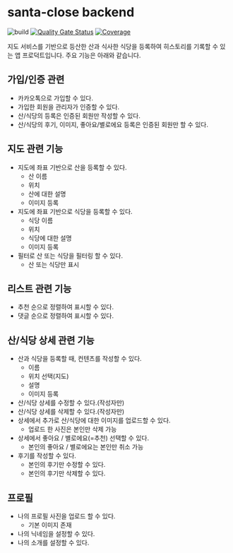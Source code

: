 # santa-close backend

![build](https://github.com/santa-close/santa-close-server/actions/workflows/gradle.yml/badge.svg)
[![Quality Gate Status](https://sonarcloud.io/api/project_badges/measure?project=santa-close_santa-close-server&metric=alert_status)](https://sonarcloud.io/summary/new_code?id=santa-close_santa-close-server)
[![Coverage](https://sonarcloud.io/api/project_badges/measure?project=santa-close_santa-close-server&metric=coverage)](https://sonarcloud.io/summary/new_code?id=santa-close_santa-close-server)

지도 서비스를 기반으로 등산한 산과 식사한 식당을 등록하여 히스토리를 기록할 수 있는 앱 프로덕트입니다. 주요 기능은 아래와 같습니다.

## 가입/인증 관련

- 카카오톡으로 가입할 수 있다.
- 가입한 회원을 관리자가 인증할 수 있다.
- 산/식당의 등록은 인증된 회원만 작성할 수 있다.
- 산/식당의 후기, 이미지, 좋아요/별로에요 등록은 인증된 회원만 할 수 있다.

## 지도 관련 기능

- 지도에 좌표 기반으로 산을 등록할 수 있다.
  - 산 이름
  - 위치
  - 산에 대한 설명
  - 이미지 등록
- 지도에 좌표 기반으로 식당을 등록할 수 있다.
  - 식당 이름
  - 위치
  - 식당에 대한 설명
  - 이미지 등록
- 필터로 산 또는 식당을 필터링 할 수 있다.
  - 산 또는 식당만 표시

## 리스트 관련 기능

- 추천 순으로 정렬하여 표시할 수 있다.
- 댓글 순으로 정렬하여 표시할 수 있다.

## 산/식당 상세 관련 기능

- 산과 식당을 등록할 때, 컨텐츠를 작성할 수 있다.
  - 이름
  - 위치 선택(지도)
  - 설명
  - 이미지 등록
- 산/식당 상세를 수정할 수 있다.(작성자만)
- 산/식당 상세를 삭제할 수 있다.(작성자만)
- 상세에서 추가로 산/식당에 대한 이미지를 업로드할 수 있다.
  - 업로드 한 사진은 본인만 삭제 가능
- 상세에서 좋아요 / 별로에요(=추천) 선택할 수 있다.
  - 본인의 좋아요 / 별로에요는 본인만 취소 가능
- 후기를 작성할 수 있다.
  - 본인의 후기만 수정할 수 있다.
  - 본인의 후기만 삭제할 수 있다.

## 프로필

- 나의 프로필 사진을 업로드 할 수 있다.
  - 기본 이미지 존재
- 나의 닉네임을 설정할 수 있다.
- 나의 소개를 설정할 수 있다.
